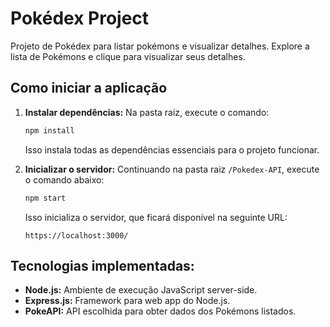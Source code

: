 # Pokédex Project
Projeto de Pokédex para listar pokémons e visualizar detalhes. Explore a lista de Pokémons e clique para visualizar seus detalhes.

## Como iniciar a aplicação
1. **Instalar dependências:**
   Na pasta raiz, execute o comando:
   ```bash
   npm install
   ```
   Isso instala todas as dependências essenciais para o projeto funcionar.

2. **Inicializar o servidor:**
   Continuando na pasta raiz `/Pokedex-API`, execute o comando abaixo:
   ```bash
   npm start
   ```
   Isso inicializa o servidor, que ficará disponível na seguinte URL:
   ```
   https://localhost:3000/
   ```
## Tecnologias implementadas:
- **Node.js:** Ambiente de execução JavaScript server-side.
- **Express.js:** Framework para web app do Node.js.
- **PokeAPI:** API escolhida para obter dados dos Pokémons listados.
